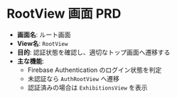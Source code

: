 # RootView 画面 PRD

- **画面名**: ルート画面
- **View名**: `RootView`
- **目的**: 認証状態を確認し、適切なトップ画面へ遷移する
- **主な機能**:
  - Firebase Authentication のログイン状態を判定
  - 未認証なら `AuthRootView` へ遷移
  - 認証済みの場合は `ExhibitionsView` を表示

